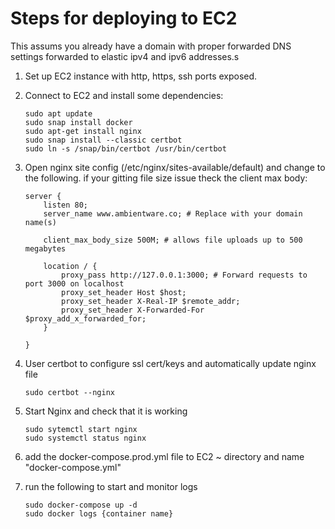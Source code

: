 # Steps for deploying to EC2

This assums you already have a domain with proper forwarded DNS settings forwarded to elastic ipv4 and ipv6 addresses.s

1. Set up EC2 instance with http, https, ssh ports exposed. 

2. Connect to EC2 and install some dependencies:
    ```
    sudo apt update
    sudo snap install docker
    sudo apt-get install nginx
    sudo snap install --classic certbot
    sudo ln -s /snap/bin/certbot /usr/bin/certbot
    ```

3. Open nginx site config (/etc/nginx/sites-available/default) and change to the following. if your gitting file size issue theck the client max body:
    ```
    server {
        listen 80;
        server_name www.ambientware.co; # Replace with your domain name(s)

        client_max_body_size 500M; # allows file uploads up to 500 megabytes

        location / {
            proxy_pass http://127.0.0.1:3000; # Forward requests to port 3000 on localhost
            proxy_set_header Host $host;
            proxy_set_header X-Real-IP $remote_addr;
            proxy_set_header X-Forwarded-For $proxy_add_x_forwarded_for;
        }

    }
    ```

4. User certbot to configure ssl cert/keys and automatically update nginx file
    ```
    sudo certbot --nginx
    ```

5. Start Nginx and check that it is working
    ```
    sudo sytemctl start nginx
    sudo systemctl status nginx
    ```

6. add the docker-compose.prod.yml file to EC2 ~ directory and name "docker-compose.yml"

7. run the following to start and monitor logs
    ```
    sudo docker-compose up -d
    sudo docker logs {container name}
    ```


